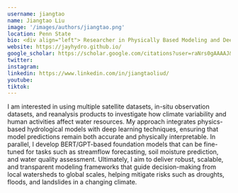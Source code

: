 ```yaml
---
username: jiangtao
name: Jiangtao Liu
image: '/images/authors/jiangtao.png'
location: Penn State
bio: <div align="left"> Researcher in Physically Based Modeling and Deep Learning, Penn State  </div>
website: https://jayhydro.github.io/
google_scholar: https://scholar.google.com/citations?user=raNrs0gAAAAJ&hl=en
twitter: 
instagram: 
linkedin: https://www.linkedin.com/in/jiangtaoliud/
youtube:
tiktok:
---
```



<div align="left">
I am interested in using multiple satellite datasets, in-situ observation datasets, and reanalysis products to investigate how climate variability and human activities affect water resources. My approach integrates physics-based hydrological models with deep learning techniques, ensuring that model predictions remain both accurate and physically interpretable. In parallel, I develop BERT/GPT-based foundation models that can be fine-tuned for tasks such as streamflow forecasting, soil moisture prediction, and water quality assessment. Ultimately, I aim to deliver robust, scalable, and transparent modeling frameworks that guide decision-making from local watersheds to global scales, helping mitigate risks such as droughts, floods, and landslides in a changing climate.
</div>